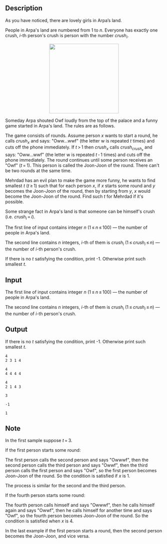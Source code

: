 ## Description

<div><p><span class="tex-font-style-it">As you have noticed, there are lovely girls in Arpa’s land.</span></p><p>People in Arpa's land are numbered from <span class="tex-span">1</span> to <span class="tex-span"><i>n</i></span>. Everyone has exactly one crush, <span class="tex-span"><i>i</i></span>-th person's crush is person with the number <span class="tex-span"><i>crush</i><sub class="lower-index"><i>i</i></sub></span>.</p><center> <img class="tex-graphics" height="222px" src="file://Knvzxp8C.png" style="max-width: 100.0%;max-height: 100.0%;" width="222px"> </center><p>Someday Arpa shouted <span class="tex-font-style-it">Owf</span> loudly from the top of the palace and a funny game started in Arpa's land. The rules are as follows.</p><p>The game consists of rounds. Assume person <span class="tex-span"><i>x</i></span> wants to start a round, he calls <span class="tex-span"><i>crush</i><sub class="lower-index"><i>x</i></sub></span> and says: "<span class="tex-font-style-tt">Oww...wwf</span>" (the letter <span class="tex-font-style-tt">w</span> is repeated <span class="tex-span"><i>t</i></span> times) and cuts off the phone immediately. If <span class="tex-span"><i>t</i> &gt; 1</span> then <span class="tex-span"><i>crush</i><sub class="lower-index"><i>x</i></sub></span> calls <span class="tex-span"><i>crush</i><sub class="lower-index"><i>crush</i><sub class="lower-index"><i>x</i></sub></sub></span> and says: "<span class="tex-font-style-tt">Oww...wwf</span>" (the letter <span class="tex-font-style-tt">w</span> is repeated <span class="tex-span"><i>t</i> - 1</span> times) and cuts off the phone immediately. The round continues until some person receives an "<span class="tex-font-style-tt">Owf</span>" (<span class="tex-span"><i>t</i> = 1</span>). This person is called the <span class="tex-font-style-it">Joon-Joon</span> of the round. There can't be two rounds at the same time.</p><p>Mehrdad has an evil plan to make the game more funny, he wants to find smallest <span class="tex-span"><i>t</i></span> (<span class="tex-span"><i>t</i> ≥ 1</span>) such that for each person <span class="tex-span"><i>x</i></span>, if <span class="tex-span"><i>x</i></span> starts some round and <span class="tex-span"><i>y</i></span> becomes the Joon-Joon of the round, then by starting from <span class="tex-span"><i>y</i></span>, <span class="tex-span"><i>x</i></span> would become the Joon-Joon of the round. Find such <span class="tex-span"><i>t</i></span> for Mehrdad if it's possible.</p><p>Some strange fact in Arpa's land is that someone can be himself's crush (i.e. <span class="tex-span"><i>crush</i><sub class="lower-index"><i>i</i></sub> = <i>i</i></span>).</p></div><div class="input-specification"><p>The first line of input contains integer <span class="tex-span"><i>n</i></span> (<span class="tex-span">1 ≤ <i>n</i> ≤ 100</span>)&nbsp;— the number of people in Arpa's land.</p><p>The second line contains <span class="tex-span"><i>n</i></span> integers, <span class="tex-span"><i>i</i></span>-th of them is <span class="tex-span"><i>crush</i><sub class="lower-index"><i>i</i></sub></span> (<span class="tex-span">1 ≤ <i>crush</i><sub class="lower-index"><i>i</i></sub> ≤ <i>n</i></span>)&nbsp;— the number of <span class="tex-span"><i>i</i></span>-th person's crush.</p></div><div class="output-specification"><p>If there is no <span class="tex-span"><i>t</i></span> satisfying the condition, print <span class="tex-font-style-tt">-1</span>. Otherwise print such smallest <span class="tex-span"><i>t</i></span>.</p></div>

## Input

<p>The first line of input contains integer <span class="tex-span"><i>n</i></span> (<span class="tex-span">1 ≤ <i>n</i> ≤ 100</span>)&nbsp;— the number of people in Arpa's land.</p><p>The second line contains <span class="tex-span"><i>n</i></span> integers, <span class="tex-span"><i>i</i></span>-th of them is <span class="tex-span"><i>crush</i><sub class="lower-index"><i>i</i></sub></span> (<span class="tex-span">1 ≤ <i>crush</i><sub class="lower-index"><i>i</i></sub> ≤ <i>n</i></span>)&nbsp;— the number of <span class="tex-span"><i>i</i></span>-th person's crush.</p>

## Output

<p>If there is no <span class="tex-span"><i>t</i></span> satisfying the condition, print <span class="tex-font-style-tt">-1</span>. Otherwise print such smallest <span class="tex-span"><i>t</i></span>.</p>





```input1
4
2 3 1 4

```




```input2
4
4 4 4 4

```




```input3
4
2 1 4 3

```




```output1
3

```




```output2
-1

```




```output3
1

```



## Note

<p>In the first sample suppose <span class="tex-span"><i>t</i> = 3</span>. </p><p>If the first person starts some round:</p><p>The first person calls the second person and says "<span class="tex-font-style-tt">Owwwf</span>", then the second person calls the third person and says "<span class="tex-font-style-tt">Owwf</span>", then the third person calls the first person and says "<span class="tex-font-style-tt">Owf</span>", so the first person becomes Joon-Joon of the round. So the condition is satisfied if <span class="tex-span"><i>x</i></span> is <span class="tex-span">1</span>.</p><p>The process is similar for the second and the third person.</p><p>If the fourth person starts some round:</p><p>The fourth person calls himself and says "<span class="tex-font-style-tt">Owwwf</span>", then he calls himself again and says "<span class="tex-font-style-tt">Owwf</span>", then he calls himself for another time and says "<span class="tex-font-style-tt">Owf</span>", so the fourth person becomes Joon-Joon of the round. So the condition is satisfied when <span class="tex-span"><i>x</i></span> is <span class="tex-span">4</span>.</p><p>In the last example if the first person starts a round, then the second person becomes the Joon-Joon, and vice versa.</p>

